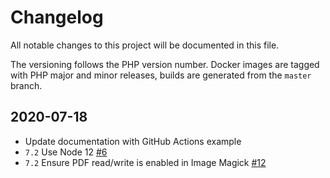 # Changelog

All notable changes to this project will be documented in this file.

The versioning follows the PHP version number. Docker images are 
tagged with PHP major and minor releases, builds are generated
from the `master` branch.

## 2020-07-18

- Update documentation with GitHub Actions example
- `7.2` Use Node 12 [#6](https://github.com/k-box/k-box-ci-pipeline-php/pull/6)
- `7.2` Ensure PDF read/write is enabled in Image Magick [#12](https://github.com/k-box/k-box-ci-pipeline-php/pull/12)

